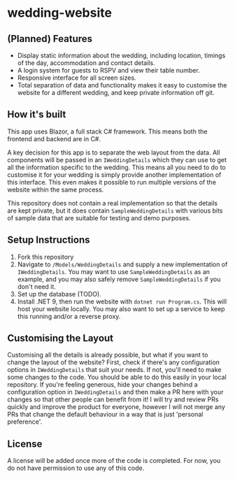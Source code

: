 # wedding-website

## (Planned) Features

- Display static information about the wedding, including location, timings of the day, accommodation and contact details.
- A login system for guests to RSPV and view their table number.
- Responsive interface for all screen sizes.
- Total separation of data and functionality makes it easy to customise the website for a different wedding, and keep private information off git.

## How it's built
This app uses Blazor, a full stack C# framework. This means both the frontend and backend are in C#.

A key decision for this app is to separate the web layout from the data. All components will be passed in an `IWeddingDetails` which they can use to get all the information specific to the wedding. This means all you need to do to customise it for your wedding is simply provide another implementation of this interface. This even makes it possible to run multiple versions of the website within the same process.

This repository does not contain a real implementation so that the details are kept private, but it does contain `SampleWeddingDetails` with various bits of sample data that are suitable for testing and demo purposes.

## Setup Instructions

1. Fork this repository
2. Navigate to `/Models/WeddingDetails` and supply a new implementation of `IWeddingDetails`. You may want to use `SampleWeddingDetails` as an example, and you may also safely remove `SampleWeddingDetails` if you don't need it.
3. Set up the database (TODO).
4. Install .NET 9, then run the website with `dotnet run Program.cs`. This will host your website locally. You may also want to set up a service to keep this running and/or a reverse proxy.

## Customising the Layout
Customising all the details is already possible, but what if you want to change the layout of the website? First, check if there's any configuration options in `IWeddingDetails` that suit your needs. If not, you'll need to make some changes to the code. You should be able to do this easily in your local repository. If you're feeling generous, hide your changes behind a configuration option in `IWeddingDetails` and then make a PR here with your changes so that other people can benefit from it! I will try and review PRs quickly and improve the product for everyone, however I will not merge any PRs that change the default behaviour in a way that is just 'personal preference'.

## License

A license will be added once more of the code is completed. For now, you do not have permission to use any of this code.
